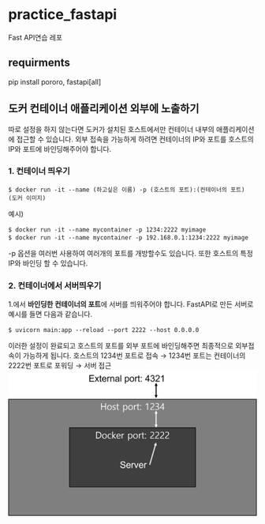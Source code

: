 # practice_fastapi
Fast API연습 레포

## requirments
pip install pororo, fastapi[all]


## 도커 컨테이너 애플리케이션 외부에 노출하기
따로 설정을 하지 않는다면 도커가 설치된 호스트에서만 컨테이너 내부의 애플리케이션에 접근할 수 있습니다. 
외부 접속을 가능하게 하려면 컨테이너의 IP와 포트를 호스트의 IP와 포트에 바인딩해주어야 합니다.

### 1. 컨테이너 띄우기
```shell
$ docker run -it --name (하고싶은 이름) -p (호스트의 포트):(컨테이너의 포트) (도커 이미지)  
```
예시)
```shell
$ docker run -it --name mycontainer -p 1234:2222 myimage
$ docker run -it --name mycontainer -p 192.168.0.1:1234:2222 myimage
```
-p 옵션을 여러번 사용하여 여러개의 포트를 개방할수도 있습니다. 또한 호스트의 특정 IP와 바인딩 할 수 있습니다.


### 2. 컨테이너에서 서버띄우기
1.에서 **바인딩한 컨테이너의 포트**에 서버를 띄워주어야 합니다. FastAPI로 만든 서버로 예시를 들면 다음과 같습니다.
```shell
$ uvicorn main:app --reload --port 2222 --host 0.0.0.0
```

이러한 설정이 완료되고 호스트의 포트를 외부 포트에 바인딩해주면 최종적으로 외부접속이 가능하게 됩니다.
호스트의 1234번 포트로 접속 → 1234번 포트는 컨테이너의 2222번 포트로 포워딩 → 서버 접근
![](/image/docker_forwarding.png)


